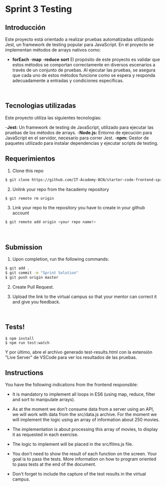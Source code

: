 # Sprint 3 Testing

## Introducción

Este proyecto está orientado a realizar pruebas automatizadas utilizando Jest, un framework de testing popular para JavaScript. En el proyecto se implementan métodos de arrays nativos como:

- **forEach**
-**map**
-**reduce**
**sort**
El propósito de este proyecto es validar que estos métodos se comportan correctamente en diversos escenarios a través de un conjunto de pruebas. Al ejecutar las pruebas, se asegura que cada uno de estos métodos funcione como se espera y responda adecuadamente a entradas y condiciones específicas.
<br>

## Tecnologias utilizadas

Este proyecto utiliza las siguientes tecnologías:

-**Jest:** Un framework de testing de JavaScript, utilizado para ejecutar las pruebas de los métodos de arrays.
-**Node.js:** Entorno de ejecución para JavaScript en el servidor, necesario para correr Jest.
-**npm:** Gestor de paquetes utilizado para instalar dependencias y ejecutar scripts de testing.

## Requerimientos


1. Clone this repo
```bash
$ git clone https://github.com/IT-Academy-BCN/starter-code-frontend-sprint-3-movies
```

2. Unlink your repo from the itacademy repository
```bash
$ git remote rm origin
```

3. Link your repo to the repository you have to create in your github account
```bash
$ git remote add origin <your repo name!>
```

<br>

## Submission

1. Upon completion, run the following commands:

```bash
$ git add .
$ git commit -m "Sprint Solution"
$ git push origin master
```

2. Create Pull Request.

3. Upload the link to the virtual campus so that your mentor can correct it and give you feedback.



<br>

## Tests!


```shell
$ npm install
$ npm run test:watch
```

Y por último, abre el archivo generado test-results.html con la extensión "Live Server" de VSCode para ver los resultados de las pruebas.
<br>



## Instructions

You have the following indications from the frontend responsible:

- It is mandatory to implement all loops in ES6 (using map, reduce, filter and sort to manipulate arrays).

- As at the moment we don't consume data from a server using an API, we will work with data from the src/data.js archive. For the moment we will implement the logic using
an array of information about 250 movies.

- The implementation is about processing this array of movies, to display it as requested in each exercise.

- The logic to implement will be placed in the src/films.js file.

- You don't need to show the result of each function on the screen. Your goal is to pass the tests.  More information on how to program oriented to pass tests at the end of the document.

- Don't forget to include the capture of the test results in the virtual campus.


